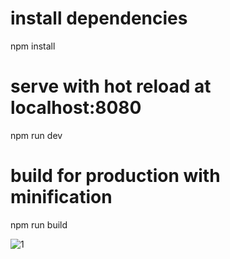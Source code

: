 # install dependencies
npm install

# serve with hot reload at localhost:8080
npm run dev

# build for production with minification
npm run build

![1](11111111)
